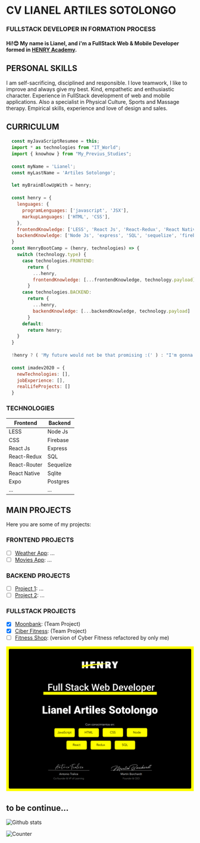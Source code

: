 # CV LIANEL ARTILES SOTOLONGO
### FULLSTACK DEVELOPER IN FORMATION PROCESS
#### Hi!😊 My name is Lianel, and i'm a FullStack Web & Mobile Developer formed in [HENRY Academy](https://www.soyhenry.com/). 
## PERSONAL SKILLS
I am self-sacrificing, disciplined and responsible. I love teamwork, I like to improve and always give my best. Kind, empathetic and enthusiastic character.
Experience in FullStack development of web and mobile applications. Also a specialist in Physical Culture, Sports and Massage therapy. Empirical skills, experience and love of design and sales.
## CURRICULUM

```javascript   
  const myJavaScriptResumee = this;
  import * as technologies from "IT_World";
  import { knowhow } from "My_Previus_Studies";

  const myName = 'Lianel';
  const myLastName = 'Artiles Sotolongo';

  let myBrainBlowUpWith = henry;

  const henry = {
    lenguages: {
      programLenguages: ['javascript', 'JSX'],
      markupLanguages: ['HTML', 'CSS'],
    },
    frontendKnowledge: ['LESS', 'React Js', 'React-Redux', 'React Native', 'expo'],
    backendKnowledge: ['Node Js', 'express', 'SQL', 'sequelize', 'firebase', 'sqlite', 'postgres'],
  }
  const HenryBootCamp = (henry, technologies) => {      
    switch (technology.type) {
      case technologies.FRONTEND:
        return {
          ...henry,
          frontendKnowledge: [...frontendKnowledge, technology.payload]
        }
      case technologies.BACKEND:
        return {
          ...henry,
          backendKnowledge: [...backendKnowledge, technology.payload]
        }
      default:
        return henry;
    }
  }

  !henry ? ( 'My future would not be that promising :(' ) : "I'm gonna rock the world ^_+";       

  const imadev2020 = {
    newTechnologies: [],
    jobExperience: [],
    realLifeProjects: []
  }
```
### TECHNOLOGIES
Frontend | Backend
-------- | --------
LESS | Node Js | 
CSS | Firebase
React Js | Express
React-Redux | SQL
React-Router | Sequelize
React Native | Sqlite
Expo | Postgres
... | ...
## MAIN PROJECTS
Here you are some of my projects:

### FRONTEND PROJECTS
- [ ] [Weather App](http://github.com/larts85/...): ...
- [ ] [Movies App](http://github.com/larts85/...): ...

### BACKEND PROJECTS
- [ ] [Project 1](http://github.com/larts85/...): ...
- [ ] [Project 2](http://github.com/larts85/...): ...

### FULLSTACK PROJECTS
- [x] [Moonbank](https://github.com/Cristovk/Wallet-Native): (Team Project)
- [x] [Ciber Fitness](https://github.com/larts85/Ciber-Fitness): (Team Project)
- [ ] [Fitness Shop](http://github.com/larts85/...): (version of Cyber Fitness refactored by only me)

![Henry Certificate](https://github.com/larts85/larts85/blob/main/Certificate.png)

to be continue...
---
![Github stats](https://github-readme-stats.vercel.app/api?username=larts85)

![Counter](https://enqh38om8k81x14.m.pipedream.net)
